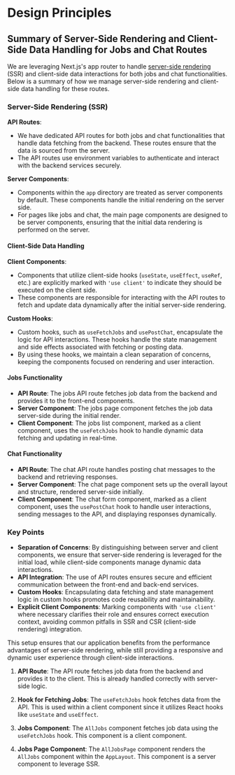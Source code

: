 # Design Principles

## Summary of Server-Side Rendering and Client-Side Data Handling for Jobs and Chat Routes

We are leveraging Next.js's app router to handle
[server-side rendering](https://nextjs.org/docs/pages/building-your-application/rendering/server-side-rendering)
(SSR) and client-side data interactions for both jobs and chat functionalities.
Below is a summary of how we manage server-side rendering and client-side data
handling for these routes.

### Server-Side Rendering (SSR)

**API Routes**:

- We have dedicated API routes for both jobs and chat functionalities that
  handle data fetching from the backend. These routes ensure that the data is
  sourced from the server.
- The API routes use environment variables to authenticate and interact with the
  backend services securely.

**Server Components**:

- Components within the `app` directory are treated as server components by
  default. These components handle the initial rendering on the server side.
- For pages like jobs and chat, the main page components are designed to be
  server components, ensuring that the initial data rendering is performed on
  the server.

#### Client-Side Data Handling

**Client Components**:

- Components that utilize client-side hooks (`useState`, `useEffect`, `useRef`,
  etc.) are explicitly marked with `'use client'` to indicate they should be
  executed on the client side.
- These components are responsible for interacting with the API routes to fetch
  and update data dynamically after the initial server-side rendering.

**Custom Hooks**:

- Custom hooks, such as `useFetchJobs` and `usePostChat`, encapsulate the logic
  for API interactions. These hooks handle the state management and side effects
  associated with fetching or posting data.
- By using these hooks, we maintain a clean separation of concerns, keeping the
  components focused on rendering and user interaction.

#### Jobs Functionality

- **API Route**: The jobs API route fetches job data from the backend and
  provides it to the front-end components.
- **Server Component**: The jobs page component fetches the job data server-side
  during the initial render.
- **Client Component**: The jobs list component, marked as a client component,
  uses the `useFetchJobs` hook to handle dynamic data fetching and updating in
  real-time.

#### Chat Functionality

- **API Route**: The chat API route handles posting chat messages to the backend
  and retrieving responses.
- **Server Component**: The chat page component sets up the overall layout and
  structure, rendered server-side initially.
- **Client Component**: The chat form component, marked as a client component,
  uses the `usePostChat` hook to handle user interactions, sending messages to
  the API, and displaying responses dynamically.

### Key Points

- **Separation of Concerns**: By distinguishing between server and client
  components, we ensure that server-side rendering is leveraged for the initial
  load, while client-side components manage dynamic data interactions.
- **API Integration**: The use of API routes ensures secure and efficient
  communication between the front-end and back-end services.
- **Custom Hooks**: Encapsulating data fetching and state management logic in
  custom hooks promotes code reusability and maintainability.
- **Explicit Client Components**: Marking components with `'use client'` where
  necessary clarifies their role and ensures correct execution context, avoiding
  common pitfalls in SSR and CSR (client-side rendering) integration.

This setup ensures that our application benefits from the performance advantages
of server-side rendering, while still providing a responsive and dynamic user
experience through client-side interactions.

1. **API Route**: The API route fetches job data from the backend and provides it
   to the client. This is already handled correctly with server-side logic.

2. **Hook for Fetching Jobs**: The `useFetchJobs` hook fetches data from the API.
   This is used within a client component since it utilizes React hooks like
   `useState` and `useEffect`.

3. **Jobs Component**: The `AllJobs` component fetches job data using the
   `useFetchJobs` hook. This component is a client component.

4. **Jobs Page Component**: The `AllJobsPage` component renders the `AllJobs`
   component within the `AppLayout`. This component is a server component to
   leverage SSR.
